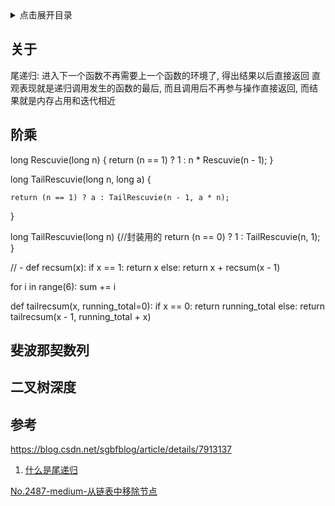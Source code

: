 <details>
<summary>点击展开目录</summary>

- [关于](#关于)
- [阶乘](#阶乘)
- [斐波那契数列](#斐波那契数列)
- [二叉树深度](#二叉树深度)
- [参考](#参考)

</details>

## 关于


尾递归: 进入下一个函数不再需要上一个函数的环境了, 得出结果以后直接返回
直观表现就是递归调用发生的函数的最后, 而且调用后不再参与操作直接返回, 而结果就是内存占用和迭代相近

## 阶乘

long Rescuvie(long n) {
    return (n == 1) ? 1 : n * Rescuvie(n - 1);
}

long TailRescuvie(long n, long a) {

    return (n == 1) ? a : TailRescuvie(n - 1, a * n);

}


long TailRescuvie(long n) {//封装用的
    return (n == 0) ? 1 : TailRescuvie(n, 1);
}

// -
def recsum(x):
  if x == 1:
    return x
  else:
    return x + recsum(x - 1)

for i in range(6):
  sum += i

def tailrecsum(x, running_total=0):
  if x == 0:
    return running_total
  else:
    return tailrecsum(x - 1, running_total + x)



## 斐波那契数列


## 二叉树深度





## 参考

https://blog.csdn.net/sgbfblog/article/details/7913137

1. [什么是尾递归](https://www.zhihu.com/question/20761771/answer/19996299)



[No.2487-medium-从链表中移除节点](https://github.com/LuVx21/LeetCode/blob/master/leetcode/src/main/java/org/luvx/leetcode/java/medium/_2487/Solution.java)
